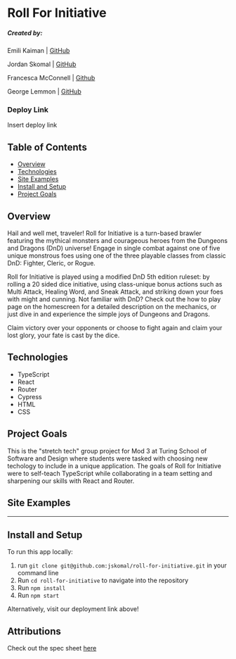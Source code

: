 # Roll For Initiative

##### Created by:

Emili Kaiman | [GitHub](https://github.com/Ekaiman)

Jordan Skomal | [GitHub](https://github.com/jskomal)

Francesca McConnell | [Github](https://github.com/mcfrann)

George Lemmon | [GitHub](https://github.com/GALemmon)

### Deploy Link

Insert deploy link

## Table of Contents

- [Overview](#overview)
- [Technologies](#technologies)
- [Site Examples](#screenshots)
- [Install and Setup](#Install)
- [Project Goals](#Goals)

## Overview

Hail and well met, traveler! Roll for Initiative is a turn-based brawler featuring the mythical monsters and courageous heroes from the Dungeons and Dragons (DnD) universe! Engage in single combat against one of five unique monstrous foes using one of the three playable classes from classic DnD: Fighter, Cleric, or Rogue.

Roll for Initiative is played using a modified DnD 5th edition ruleset: by rolling a 20 sided dice initiative, using class-unique bonus actions such as Multi Attack, Healing Word, and Sneak Attack, and striking down your foes with might and cunning. Not familiar with DnD? Check out the how to play page on the homescreen for a detailed description on the mechanics, or just dive in and experience the simple joys of Dungeons and Dragons.

Claim victory over your opponents or choose to fight again and claim your lost glory, your fate is cast by the dice.

## Technologies

- TypeScript
- React
- Router
- Cypress
- HTML
- CSS

## Project Goals

This is the "stretch tech" group project for Mod 3 at Turing School of Software and Design where students were tasked with choosing new techology to include in a unique application. The goals of Roll for Initiative were to self-teach TypeScript while collaborating in a team setting and sharpening our skills with React and Router.

## Site Examples

---

## Install and Setup

To run this app locally:

1. run `git clone git@github.com:jskomal/roll-for-initiative.git` in your command line
2. Run `cd roll-for-initiative` to navigate into the repository
3. Run `npm install`
4. Run `npm start`

Alternatively, visit our deployment link above!

## Attributions

Check out the spec sheet [here](https://frontend.turing.edu/projects/module-3/stretch.html)

